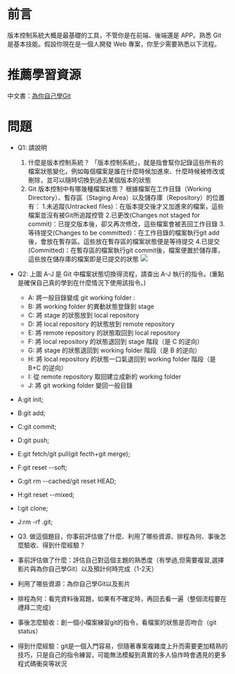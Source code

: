 # 前言
版本控制系統大概是最基礎的工具，不管你是在前端、後端還是 APP。熟悉 Git 是基本技能。假設你現在是一個人開發 Web 專案，你至少需要熟悉以下流程。

# 推薦學習資源
中文書：[為你自己學Git](https://gitbook.tw/)

# 問題
- Q1: 請說明
    1. 什麼是版本控制系統？
    「版本控制系統」，就是指會幫你記錄這些所有的檔案狀態變化，例如每個檔案是誰在什麼時候加進來、什麼時候被修改或刪除，並可以隨時切換到過去某個版本的狀態
    2. Git 版本控制中有哪幾種檔案狀態？
    根據檔案在工作目錄（Working Directory）、暫存區（Staging Area）以及儲存庫（Repository）的位置有：
     1.未追蹤(Untracked files)：在版本提交後才又加進來的檔案，這些檔案並沒有被Git所追蹤控管
     2.已更改(Changes not staged for commit)：已提交版本後，卻又再次修改，這些檔案會被丟回工作目錄
     3.等待提交(Changes to be committed)：在工作目錄的檔案執行git add後，會放在暫存區。這些放在暫存區的檔案狀態便是等待提交
     4.已提交(Committed)：在暫存區的檔案執行git commit後，檔案便置於儲存庫，這些放在儲存庫的檔案即是已提交的狀態
![](https://i.imgur.com/hZoDAPf.png)
- Q2: 上圖 A-J 是 Git 中檔案狀態切換得流程，請查出 A-J 執行的指令。(重點是確保自己真的學到在什麼情況下使用該指令。)
    - A: 將一般目錄變成 git working folder :
	- B: 將 working folder 的異動狀態登錄到 stage
	- C: 將 stage 的狀態放到 local repository
    - D: 將 local repository 的狀態放到 remote repository
    - E: 將 remote repository 的狀態取回到 local repository
    - F: 將 local repository 的狀態退回到 stage 階段（是 C 的逆向）
    - G: 將 stage 的狀態退回到 working folder 階段（是 B 的逆向）
    - H: 將 local repository 的狀態一口氣退回到 working folder 階段（是 B+C 的逆向）
    - I: 從 remote repository 取回建立成新的 working folder
    - J: 將 git working folder 變回一般目錄

- A:git init;
- B:git add;
- C:git commit;
- D:git push;
- E:git fetch/git pull(git fecth+git merge);
- F:git reset --soft; 
- G:git rm --cached/git reset HEAD;
- H:git reset --mixed;
- I:git clone;
- J:rm -rf .git;

- Q3. 做這個題目，你事前評估做了什麼、利用了哪些資源、排程為何、事後怎麼驗收、得到什麼經驗？
- 事前評估做了什麼：評估自己對這個主題的熟悉度（有學過,但需要複習,選擇影片與為你自己學Git）以及預計何時完成（1-2天）
- 利用了哪些資源：為你自己學Git以及影片
- 排程為何：看完資料後寫題，如果有不確定時，再回去看一遍（整個流程要在禮拜二完成）
- 事後怎麼驗收：創一個小檔案練習git的指令，看檔案的狀態是否吻合（git status）
- 得到什麼經驗：git是一個入門容易，但隨著專案複雜度上升而需要更加精熟的技巧，只是自己的指令練習，可能無法模擬到真實的多人協作時會遇見的更多程式碼衝突等狀況
